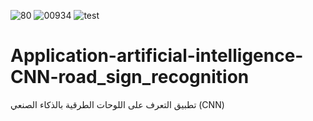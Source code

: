 ![80](https://user-images.githubusercontent.com/102704259/170050783-74006e2a-0fd4-4468-9a57-6391c35fd46f.png)
![00934](https://user-images.githubusercontent.com/102704259/170050790-8eba012c-4679-459b-b7c0-249e4babf987.png)
![test](https://user-images.githubusercontent.com/102704259/170050792-5ef06e66-f9f0-4409-a9fa-1e7a47ede439.png)
# Application-artificial-intelligence-CNN-road_sign_recognition
تطبيق التعرف على اللوحات الطرقية بالذكاء الصنعي (CNN)
